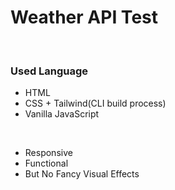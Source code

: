 <h1>Weather API Test</h1>
<br>
<h3>Used Language</h3>
<ul>
  <li>HTML</li>
  <li>CSS + Tailwind(CLI build process)</li>
  <li>Vanilla JavaScript</li>
</ul>
<br>
<ul>
  <li>Responsive</li>
  <li>Functional</li>
  <li>But No Fancy Visual Effects</li>
</ul>
